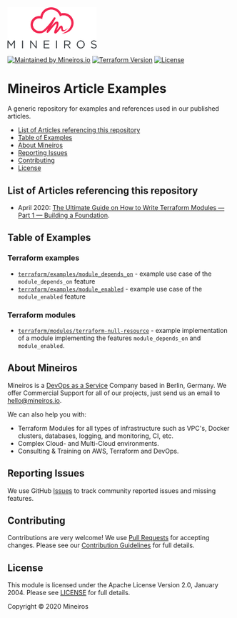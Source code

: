<img src="https://raw.githubusercontent.com/mineiros-io/brand/master/mineiros-vertial-logo-smaller-font.svg" width="200"/>

[![Maintained by Mineiros.io](https://img.shields.io/badge/maintained%20by-mineiros.io-f32752.svg)](https://mineiros.io/?ref=repo_article-examples)
[![Terraform Version](https://img.shields.io/badge/terraform-~%3E%200.12.20-brightgreen.svg)](https://github.com/hashicorp/terraform/releases)
[![License](https://img.shields.io/badge/License-Apache%202.0-brightgreen.svg)](https://opensource.org/licenses/Apache-2.0)

# Mineiros Article Examples
A generic repository for examples and references used in our published articles.

- [List of Articles referencing this repository](#list-of-articles-referencing-this-repository)
- [Table of Examples](#table-of-examples)
- [About Mineiros](#about-mineiros)
- [Reporting Issues](#reporting-issues)
- [Contributing](#contributing)
- [License](#license)

## List of Articles referencing this repository
- April 2020: [The Ultimate Guide on How to Write Terraform Modules — Part 1 — Building a Foundation](https://medium.com/mineiros/the-ultimate-guide-on-how-to-write-terraform-modules-part-1-81f86d31f024).

## Table of Examples

### Terraform examples
- [`terraform/examples/module_depends_on`](terraform/examples/module_depends_on) -
  example use case of the `module_depends_on` feature
- [`terraform/examples/module_enabled`](terraform/examples/module_enabled) -
  example use case of the `module_enabled` feature

### Terraform modules
- [`terraform/modules/terraform-null-resource`](terraform/modules/terraform-null-resource) -
  example implementation of a module implementing the features `module_depends_on`
  and `module_enabled`.

## About Mineiros
Mineiros is a [DevOps as a Service](https://mineiros.io/) Company based in Berlin, Germany.
We offer Commercial Support for all of our projects, just send us an email to [hello@mineiros.io](mailto:hello@mineiros.io).

We can also help you with:
- Terraform Modules for all types of infrastructure such as VPC's, Docker clusters,
databases, logging, and monitoring, CI, etc.
- Complex Cloud- and Multi-Cloud environments.
- Consulting & Training on AWS, Terraform and DevOps.

## Reporting Issues
We use GitHub [Issues](https://github.com/mineiros-io/article-examples/issues) to track community reported issues and missing features.

## Contributing
Contributions are very welcome!
We use [Pull Requests](https://github.com/mineiros-io/article-examples/pulls)
for accepting changes.
Please see our
[Contribution Guidelines](https://github.com/mineiros-io/article-examples/blob/master/CONTRIBUTING.md)
for full details.

## License
This module is licensed under the Apache License Version 2.0, January 2004.
Please see [LICENSE](https://github.com/mineiros-io/article-examples/blob/master/LICENSE) for full details.

Copyright &copy; 2020 Mineiros
